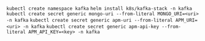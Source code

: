 `kubectl create namespace kafka`
`helm install k8s/kafka-stack -n kafka`
`kubectl create secret generic mongo-uri --from-literal MONGO_URI=<uri> -n kafka`
`kubectl create secret generic apm-uri --from-literal APM_URI=<uri> -n kafka`
`kubectl create secret generic apm-api-key --from-literal APM_API_KEY=<key> -n kafka`
